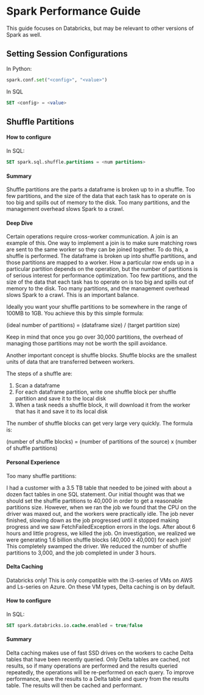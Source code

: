 # Spark Performance Guide

This guide focuses on Databricks, but may be relevant to other versions of Spark as well.

## Setting Session Configurations

In Python:

```python
spark.conf.set("<config>", "<value>")
```

In SQL

```sql
SET <config> = <value>
```

## Shuffle Partitions

#### How to configure

In SQL:
```sql
SET spark.sql.shuffle.partitions = <num partitions>
```

#### Summary

Shuffle partitions are the parts a dataframe is broken up to in a shuffle.  Too few partitions, and the size of the data that each task has to operate on is too big and spills out of memory to the disk.  Too many partitions, and the management overhead slows Spark to a crawl. 

#### Deep Dive

Certain operations require cross-worker communication.  A join is an example of this.  One way to implement a join is to make sure matching rows are sent to the same worker so they can be joined together.  To do this, a shuffle is performed.  The dataframe is broken up into shuffle partitions, and those partitions are mapped to a worker.  How a particular row ends up in a particular partition depends on the operation, but the number of partitions is of serious interest for performance optimization.  Too few partitions, and the size of the data that each task has to operate on is too big and spills out of memory to the disk.  Too many partitions, and the management overhead slows Spark to a crawl.  This is an important balance.  

Ideally you want your shuffle partitions to be somewhere in the range of 100MB to 1GB.  You achieve this by this simple formula:

(ideal number of partitions) = (dataframe size) / (target partition size)

Keep in mind that once you go over 30,000 partitions, the overhead of managing those partitions may not be worth the spill avoidance.

Another important concept is shuffle blocks.  Shuffle blocks are the smallest units of data that are transferred between workers.

The steps of a shuffle are:

1. Scan a dataframe
2. For each dataframe partition, write one shuffle block per shuffle partition and save it to the local disk
3. When a task needs a shuffle block, it will download it from the worker that has it and save it to its local disk

The number of shuffle blocks can get very large very quickly.  The formula is:

(number of shuffle blocks) = (number of partitions of the source) x (number of shuffle partitions)

#### Personal Experience

Too many shuffle partitions:

I had a customer with a 3.5 TB table that needed to be joined with about a dozen fact tables in one SQL statement.  Our initial thought was that we should set the shuffle partitions to 40,000 in order to get a reasonable partitions size.  However, when we ran the job we found that the CPU on the driver was maxed out, and the workers were practically idle.  The job never finished, slowing down as the job progressed until it stopped making progress and we saw FetchFailedException errors in the logs.  After about 6 hours and little progress, we killed the job.  On investigation, we realized we were generating 1.6 billion shuffle blocks (40,000 x 40,000) for each join!  This completely swamped the driver.  We reduced the number of shuffle partitions to 3,000, and the job completed in under 3 hours.

#### Delta Caching

Databricks only!  This is only compatible with the i3-series of VMs on AWS and Ls-series on Azure.  On these VM types, Delta caching is on by default.

#### How to configure

In SQL:
```sql
SET spark.databricks.io.cache.enabled = true/false
```

#### Summary

Delta caching makes use of fast SSD drives on the workers to cache Delta tables that have been recently queried.  Only Delta tables are cached, not results, so if many operations are performed and the results queried repeatedly, the operations will be re-performed on each query.  To improve performance, save the results to a Delta table and query from the results table.  The results will then be cached and performant.

